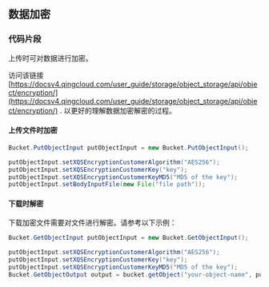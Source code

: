 ## 数据加密

### 代码片段

上传时可对数据进行加密。

访问该链接 [https://docsv4.qingcloud.com/user_guide/storage/object_storage/api/object/encryption/](https://docsv4.qingcloud.com/user_guide/storage/object_storage/api/object/encryption/) .
以更好的理解数据加密解密的过程。

#### 上传文件时加密

```java
Bucket.PutObjectInput putObjectInput = new Bucket.PutObjectInput();

putObjectInput.setXQSEncryptionCustomerAlgorithm("AES256");
putObjectInput.setXQSEncryptionCustomerKey("key");
putObjectInput.setXQSEncryptionCustomerKeyMD5("MD5 of the key");
putObjectInput.setBodyInputFile(new File("file path"));

```

#### 下载时解密

下载加密文件需要对文件进行解密。请参考以下示例：

```java
Bucket.GetObjectInput putObjectInput = new Bucket.GetObjectInput();

putObjectInput.setXQSEncryptionCustomerAlgorithm("AES256");
putObjectInput.setXQSEncryptionCustomerKey("key");
putObjectInput.setXQSEncryptionCustomerKeyMD5("MD5 of the key");
Bucket.GetObjectOutput output = bucket.getObject("your-object-name", putObjectInput);
```

